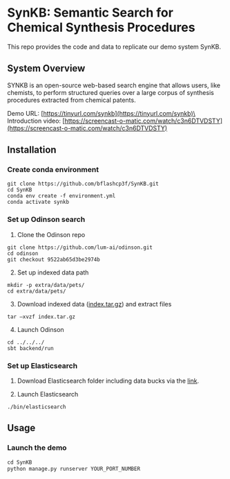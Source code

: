 # SynKB: Semantic Search for Chemical Synthesis Procedures

This repo provides the code and data to replicate our demo system SynKB.

## System Overview
SYNKB is an open-source web-based search engine that allows users, like chemists, to perform structured queries over 
a large corpus of synthesis procedures extracted from chemical patents.

Demo URL: [https://tinyurl.com/synkb](https://tinyurl.com/synkb)\
Introduction video: [https://screencast-o-matic.com/watch/c3n6DTVDSTY](https://screencast-o-matic.com/watch/c3n6DTVDSTY)

## Installation
<!-- To enable all search features, we need to set up Odinson and Elasticsearch in the backend. -->

### Create conda environment
```
git clone https://github.com/bflashcp3f/SynKB.git
cd SynKB
conda env create -f environment.yml
conda activate synkb
```

### Set up Odinson search

1. Clone the Odinson repo

```
git clone https://github.com/lum-ai/odinson.git
cd odinson
git checkout 9522ab65d3be2974b
```

2. Set up indexed data path
```
mkdir -p extra/data/pets/
cd extra/data/pets/
```

3. Download indexed data ([index.tar.gz](https://drive.google.com/file/d/1SHmgaSpuCNKQJoc-RwetDzNopoeNSOLG/view?usp=sharing)) and extract files
```
tar –xvzf index.tar.gz
```

4. Launch Odinson
```
cd ../../../
sbt backend/run
```

### Set up Elasticsearch

1. Download Elasticsearch folder including data bucks via the [link]().

2. Launch Elasticsearch
```
./bin/elasticsearch
```

## Usage

### Launch the demo

```py
cd SynKB
python manage.py runserver YOUR_PORT_NUMBER
```

